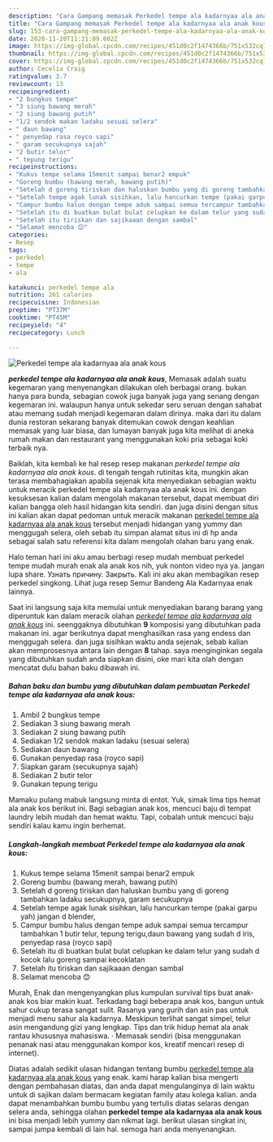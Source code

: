 ```yaml
---
description: "Cara Gampang memasak Perkedel tempe ala kadarnyaa ala anak kous yang Lezat"
title: "Cara Gampang memasak Perkedel tempe ala kadarnyaa ala anak kous yang Lezat"
slug: 153-cara-gampang-memasak-perkedel-tempe-ala-kadarnyaa-ala-anak-kous-yang-lezat
date: 2020-11-20T11:21:09.602Z
image: https://img-global.cpcdn.com/recipes/451d0c2f1474366b/751x532cq70/perkedel-tempe-ala-kadarnyaa-ala-anak-kous-foto-resep-utama.jpg
thumbnail: https://img-global.cpcdn.com/recipes/451d0c2f1474366b/751x532cq70/perkedel-tempe-ala-kadarnyaa-ala-anak-kous-foto-resep-utama.jpg
cover: https://img-global.cpcdn.com/recipes/451d0c2f1474366b/751x532cq70/perkedel-tempe-ala-kadarnyaa-ala-anak-kous-foto-resep-utama.jpg
author: Cecelia Craig
ratingvalue: 3.7
reviewcount: 13
recipeingredient:
- "2 bungkus tempe"
- "3 siung bawang merah"
- "2 siung bawang putih"
- "1/2 sendok makan ladaku sesuai selera"
- " daun bawang"
- " penyedap rasa royco sapi"
- " garam secukupnya sajah"
- "2 butir telor"
- " tepung terigu"
recipeinstructions:
- "Kukus tempe selama 15menit sampai benar2 empuk"
- "Goreng bumbu (bawang merah, bawang putih)"
- "Setelah d goreng tiriskan dan haluskan bumbu yang di goreng tambahkan ladaku secukupnya, garam secukupnya"
- "Setelah tempe agak lunak sisihkan, lalu hancurkan tempe (pakai garpu yah) jangan d blender,"
- "Campur bumbu halus dengan tempe aduk sampai semua tercampur tambahkan 1 butir telur, tepung terigu,daun bawang yang sudah d iris, penyedap rasa (royco sapi)"
- "Setelah itu di buatkan bulat bulat celupkan ke dalam telur yang sudah d kocok lalu goreng sampai kecoklatan"
- "Setelah itu tiriskan dan sajikaaan dengan sambal"
- "Selamat mencoba 😊"
categories:
- Resep
tags:
- perkedel
- tempe
- ala

katakunci: perkedel tempe ala 
nutrition: 261 calories
recipecuisine: Indonesian
preptime: "PT37M"
cooktime: "PT45M"
recipeyield: "4"
recipecategory: Lunch

---
```



![Perkedel tempe ala kadarnyaa ala anak kous](https://img-global.cpcdn.com/recipes/451d0c2f1474366b/751x532cq70/perkedel-tempe-ala-kadarnyaa-ala-anak-kous-foto-resep-utama.jpg)

<b><i>perkedel tempe ala kadarnyaa ala anak kous</i></b>, Memasak adalah suatu kegemaran yang menyenangkan dilakukan oleh berbagai orang. bukan hanya para bunda, sebagian cowok juga banyak juga yang senang dengan kegemaran ini. walaupun hanya untuk sekedar seru seruan dengan sahabat atau memang sudah menjadi kegemaran dalam dirinya. maka dari itu dalam dunia restoran sekarang banyak ditemukan cowok dengan keahlian memasak yang luar biasa, dan lumayan banyak juga kita melihat di aneka rumah makan dan restaurant yang menggunakan koki pria sebagai koki terbaik nya.

Baiklah, kita kembali ke hal resep resep makanan <i>perkedel tempe ala kadarnyaa ala anak kous</i>. di tengah tengah rutinitas kita, mungkin akan terasa membahagiakan apabila sejenak kita menyediakan sebagian waktu untuk meracik perkedel tempe ala kadarnyaa ala anak kous ini. dengan kesuksesan kalian dalam mengolah makanan tersebut, dapat membuat diri kalian bangga oleh hasil hidangan kita sendiri. dan juga disini dengan situs ini kalian akan dapat pedoman untuk meracik makanan <u>perkedel tempe ala kadarnyaa ala anak kous</u> tersebut menjadi hidangan yang yummy dan menggugah selera, oleh sebab itu simpan alamat situs ini di hp anda sebagai salah satu referensi kita dalam mengolah olahan baru yang enak.

Halo teman hari ini aku amau berbagi resep mudah membuat perkedel tempe mudah murah enak ala anak kos nih, yuk nonton video nya ya. jangan lupa share. Узнать причину. Закрыть. Kali ini aku akan membagikan resep perkedel singkong. Lihat juga resep Semur Bandeng Ala Kadarnyaa enak lainnya.


Saat ini langsung saja kita memulai untuk menyediakan barang barang yang diperuntuk kan dalam meracik olahan <u><i>perkedel tempe ala kadarnyaa ala anak kous</i></u> ini. seenggaknya dibutuhkan <b>9</b> komposisi yang dibutuhkan pada makanan ini. agar berikutnya dapat menghasilkan rasa yang endess dan menggugah selera. dan juga sisihkan waktu anda sejenak, sebab kalian akan memprosesnya antara lain dengan <b>8</b> tahap. saya menginginkan segala yang dibutuhkan sudah anda siapkan disini, oke mari kita olah dengan mencatat dulu bahan baku dibawah ini.

<!--inarticleads1-->

##### Bahan baku dan bumbu yang dibutuhkan dalam pembuatan Perkedel tempe ala kadarnyaa ala anak kous:

1. Ambil 2 bungkus tempe
1. Sediakan 3 siung bawang merah
1. Sediakan 2 siung bawang putih
1. Sediakan 1/2 sendok makan ladaku (sesuai selera)
1. Sediakan  daun bawang
1. Gunakan  penyedap rasa (royco sapi)
1. Siapkan  garam (secukupnya sajah)
1. Sediakan 2 butir telor
1. Gunakan  tepung terigu


Mamaku pulang mabuk langsung minta di entot. Yuk, simak lima tips hemat ala anak kos berikut ini. Bagi sebagian anak kos, mencuci baju di tempat laundry lebih mudah dan hemat waktu. Tapi, cobalah untuk mencuci baju sendiri kalau kamu ingin berhemat. 

<!--inarticleads2-->

##### Langkah-langkah membuat Perkedel tempe ala kadarnyaa ala anak kous:

1. Kukus tempe selama 15menit sampai benar2 empuk
1. Goreng bumbu (bawang merah, bawang putih)
1. Setelah d goreng tiriskan dan haluskan bumbu yang di goreng tambahkan ladaku secukupnya, garam secukupnya
1. Setelah tempe agak lunak sisihkan, lalu hancurkan tempe (pakai garpu yah) jangan d blender,
1. Campur bumbu halus dengan tempe aduk sampai semua tercampur tambahkan 1 butir telur, tepung terigu,daun bawang yang sudah d iris, penyedap rasa (royco sapi)
1. Setelah itu di buatkan bulat bulat celupkan ke dalam telur yang sudah d kocok lalu goreng sampai kecoklatan
1. Setelah itu tiriskan dan sajikaaan dengan sambal
1. Selamat mencoba 😊


Murah, Enak dan mengenyangkan plus kumpulan survival tips buat anak-anak kos biar makin kuat. Terkadang bagi beberapa anak kos, bangun untuk sahur cukup terasa sangat sulit. Rasanya yang gurih dan asin pas untuk menjadi menu sahur ala kadarnya. Meskipun terlihat sangat simpel, telur asin mengandung gizi yang lengkap. Tips dan trik hidup hemat ala anak rantau khususnya mahasiswa. · Memasak sendiri (bisa menggunakan penanak nasi atau menggunakan kompor kos, kreatif mencari resep di internet). 

Diatas adalah sedikit ulasan hidangan tentang bumbu <u>perkedel tempe ala kadarnyaa ala anak kous</u> yang enak. kami harap kalian bisa mengerti dengan pembahasan diatas, dan anda dapat mengulanginya di lain waktu untuk di sajikan dalam bermacam kegiatan family atau kolega kalian. anda dapat menambahkan bumbu bumbu yang tertulis diatas selaras dengan selera anda, sehingga olahan <b>perkedel tempe ala kadarnyaa ala anak kous</b> ini bisa menjadi lebih yummy dan nikmat lagi. berikut ulasan singkat ini, sampai jumpa kembali di lain hal. semoga hari anda menyenangkan.

